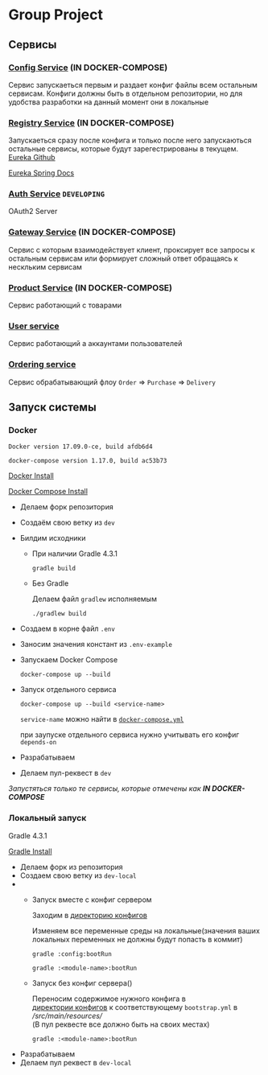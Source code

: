# Group Project

## Сервисы

### [Config Service](./config) (**IN DOCKER-COMPOSE**)
Сервис запускаеться первым и раздает конфиг 
файлы всем остальным сервисам.
Конфиги должны быть в отдельном репозитории, 
но для удобства разработки на данный момент они в локальные

### [Registry Service](./registry) (**IN DOCKER-COMPOSE**)
Запускаеться сразу после конфига и только после него запускаються
остальные сервисы, которые будут зарегестрированы в текущем.
[Eureka Github](https://github.com/Netflix/eureka)

[Eureka Spring Docs](https://spring.io/blog/2015/01/20/microservice-registration-and-discovery-with-spring-cloud-and-netflix-s-eureka)

### [Auth Service](./auth-server) `DEVELOPING`

OAuth2 Server

### [Gateway Service](./api-gateway) (**IN DOCKER-COMPOSE**)
Сервис с которым взаимодействует клиент, проксирует все запросы к
остальным сервисам или формирует сложный ответ обращаясь к нескльким сервисам

### [Product Service](./product-service) (**IN DOCKER-COMPOSE**)
Сервис работающий с товарами

### [User service](./user-service)
Сервис работающий а аккаунтами пользователей

### [Ordering service](./ordering-service)
Сервис обрабатывающий флоу `Order` => `Purchase` => `Delivery`


## Запуск системы

### Docker
`Docker version 17.09.0-ce, build afdb6d4`

`docker-compose version 1.17.0, build ac53b73`

[Docker Install](https://docs.docker.com/engine/installation/)

[Docker Compose Install](https://docs.docker.com/compose/install/)

* Делаем форк репозитория
* Создаём свою ветку из `dev`
* Билдим исходники
    - При наличии Gradle 4.3.1
    
       `gradle build`
    - Без Gradle
    
       Делаем файл `gradlew` исполняемым
       
       `./gradlew build`
* Создаем в корне файл `.env`
* Заносим значения констант из `.env-example`
* Запускаем Docker Compose

    `docker-compose up --build`   
* Запуск отдельного сервиса
    
    `docker-compose up --build <service-name>`
    
    `service-name` можно найти в [`docker-compose.yml`](docker-compose.yml)
    
    при заупуске отдельного сервиса нужно учитывать его конфиг `depends-on`

* Разрабатываем
* Делаем пул-реквест в `dev`

_Запустяться только те сервисы, которые отмечены как **IN DOCKER-COMPOSE**_


### Локальный запуск
Gradle 4.3.1

[Gradle Install](https://gradle.org/install/)

* Делаем форк из репозитория
* Создаем свою ветку из `dev-local`
* 
    - Запуск вместе с конфиг сервером
    
        Заходим в [директорию конфигов](config/src/main/resources/configs)
        
        Изменяем все переменные среды на локальные(значения ваших локальных переменных
         не должны будут попасть в коммит)
         
        `gradle :config:bootRun`
        
        `gradle :<module-name>:bootRun` 
    
    - Запуск без конфиг сервера()
    
        Переносим содержимое нужного конфига в  
        [директории конфигов](config/src/main/resources/configs)
        к соответствующему `bootstrap.yml` в _<module-name>/src/main/resources/_    
        (В пул реквесте все должно быть на своих местах)
        
        `gradle :<module-name>:bootRun`
* Разрабатываем
* Делаем пул реквест в `dev-local`



